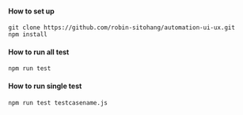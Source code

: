 #### How to set up
```
git clone https://github.com/robin-sitohang/automation-ui-ux.git
npm install
```

#### How to run all test
```
npm run test
```

#### How to run single test
```
npm run test testcasename.js
```